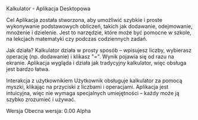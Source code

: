 Kalkulator - Aplikacja Desktopowa

Cel
Aplikacja została stworzona, aby umożliwić szybkie i proste wykonywanie podstawowych obliczeń, takich jak dodawanie, odejmowanie, mnożenie i dzielenie. Jest to narzędzie, które może być pomocne w szkole, na lekcjach matematyki czy podczas codziennych zadań.

Jak działa?
Kalkulator działa w prosty sposób – wpisujesz liczby, wybierasz operację (np. dodawanie) i klikasz "=". Wynik pojawia się od razu na ekranie. Aplikacja wygląda i działa jak tradycyjny kalkulator, więc obsługa jest bardzo łatwa.

Interakcja z użytkownikiem
Użytkownik obsługuje kalkulator za pomocą myszki, klikając na przyciski z liczbami i operacjami. Aplikacja jest intuicyjna, więc nie wymaga specjalnych umiejętności – każdy może ją szybko zrozumieć i używać.

Wersja
Obecna wersja: 0.00 Alpha
